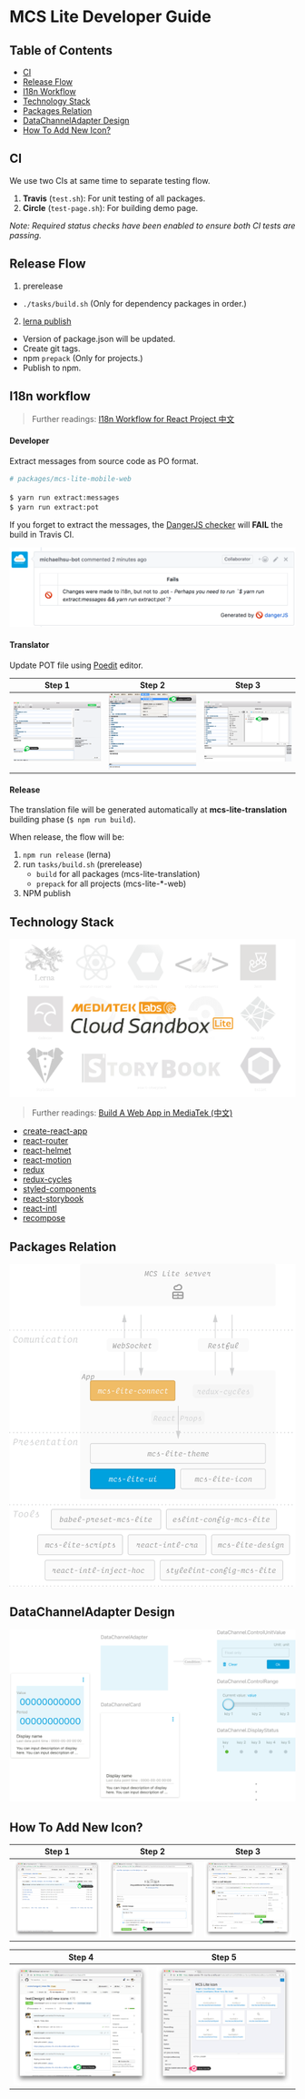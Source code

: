 # MCS Lite Developer Guide

## Table of Contents

-   [CI](#ci)
-   [Release Flow](#release-flow)
-   [I18n Workflow](#i18n-workflow)
-   [Technology Stack](#technology-stack)
-   [Packages Relation](#packages-relation)
-   [DataChannelAdapter Design](#datachanneladapter-design)
-   [How To Add New Icon?](#how-to-add-new-icon)

## CI

We use two CIs at same time to separate testing flow.

1. **Travis** (`test.sh`): For unit testing of all packages.
2. **Circle** (`test-page.sh`): For building demo page.

*Note: Required status checks have been enabled to ensure both CI tests are passing.*

## Release Flow

1. prerelease
  - `./tasks/build.sh` (Only for dependency packages in order.)
  
2. [lerna publish](https://github.com/lerna/lerna#publish)
  - Version of package.json will be updated.
  - Create git tags.
  - npm `prepack` (Only for projects.)
  - Publish to npm.
 
## I18n workflow

> Further readings: [I18n Workflow for React Project 中文](https://medium.com/@evenchange4/i18n-workflow-for-react-project-9f9ff8fe9aef)

#### Developer

Extract messages from source code as PO format.

```bash
# packages/mcs-lite-mobile-web

$ yarn run extract:messages
$ yarn run extract:pot
```

If you forget to extract the messages, the [DangerJS checker](https://github.com/MCS-Lite/mcs-lite/blob/master/dangerfile.js#L33) will **FAIL** the build in Travis CI.

![dangerjs](./images/i18n-workflow-dangerjs.png)

#### Translator

Update POT file using [Poedit](https://poedit.net/) editor.

| **Step 1** | **Step 2** | **Step 3** |
|-----|-----|-----|
| ![step1](./images/i18n-workflow-1.png) | ![step2](./images/i18n-workflow-2.png) | ![step3](./images/i18n-workflow-3.png) |

#### Release

The translation file will be generated automatically at **mcs-lite-translation** building phase (`$ npm run build`).

When release, the flow will be:

1.  `npm run release` (lerna)
2.  run `tasks/build.sh` (prerelease)
      - `build` for all packages (mcs-lite-translation)
      - `prepack` for all projects (mcs-lite-\*-web)
3.  NPM publish

## Technology Stack

![](./images/tech-stack.png)

> Further readings: [Build A Web App in MediaTek (中文)](https://medium.com/@evenchange4/build-a-web-app-in-mediatek-61b0a26215a0)

-   [create-react-app](https://github.com/facebookincubator/create-react-app)
-   [react-router](https://github.com/ReactTraining/react-router)
-   [react-helmet](https://github.com/nfl/react-helmet)
-   [react-motion](https://github.com/chenglou/react-motion)
-   [redux](https://github.com/reactjs/redux)
-   [redux-cycles](https://github.com/cyclejs-community/redux-cycles)
-   [styled-components](https://github.com/styled-components/styled-components)
-   [react-storybook](https://github.com/storybooks/react-storybook)
-   [react-intl](https://github.com/yahoo/react-intl)
-   [recompose](https://github.com/acdlite/recompose)

## Packages Relation

![](./images/relation.png)

## DataChannelAdapter Design

![](./images/DataChannelAdapter.png)

## How To Add New Icon?

| **Step 1** | **Step 2** | **Step 3** |
|-----|-----|-----|
| ![](./images/create-icon-step-1.png)| ![](./images/create-icon-step-2.png)| ![](./images/create-icon-step-3.png)|

| **Step 4** | **Step 5** |
|-----|-----|
| ![](./images/create-icon-step-4.png)| ![](./images/create-icon-step-5.png)|
